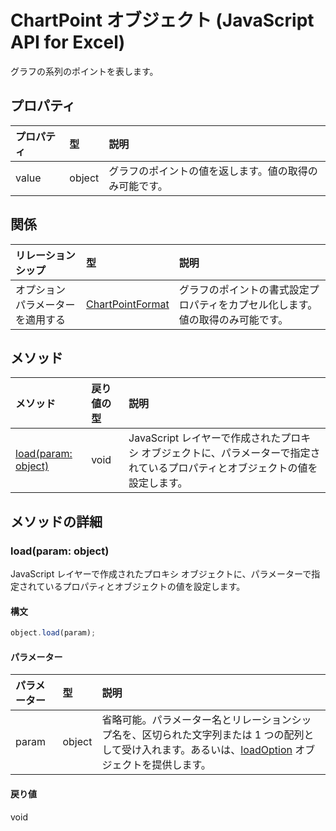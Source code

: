 ﻿# ChartPoint オブジェクト (JavaScript API for Excel)

グラフの系列のポイントを表します。

## プロパティ

| プロパティ     | 型   |説明
|:---------------|:--------|:----------|
|value|object|グラフのポイントの値を返します。値の取得のみ可能です。|

## 関係
| リレーションシップ | 型   |説明|
|:---------------|:--------|:----------|
|オプション パラメーターを適用する|[ChartPointFormat](chartpointformat.md)|グラフのポイントの書式設定プロパティをカプセル化します。値の取得のみ可能です。|

## メソッド

| メソッド           | 戻り値の型    |説明|
|:---------------|:--------|:----------|
|[load(param: object)](#loadparam-object)|void|JavaScript レイヤーで作成されたプロキシ オブジェクトに、パラメーターで指定されているプロパティとオブジェクトの値を設定します。|

## メソッドの詳細


### load(param: object)
JavaScript レイヤーで作成されたプロキシ オブジェクトに、パラメーターで指定されているプロパティとオブジェクトの値を設定します。

#### 構文
```js
object.load(param);
```

#### パラメーター
| パラメーター    | 型   |説明|
|:---------------|:--------|:----------|
|param|object|省略可能。パラメーター名とリレーションシップ名を、区切られた文字列または 1 つの配列として受け入れます。あるいは、[loadOption](loadoption.md) オブジェクトを提供します。|

#### 戻り値
void
